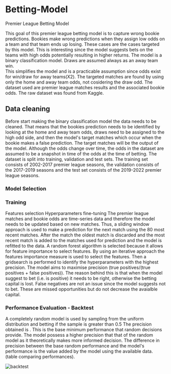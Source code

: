 # Betting-Model
Premier League Betting Model

This goal of this premier league betting model is to capture wrong bookie predictions. Bookies make wrong predictions when they assign low odds on a team and that team ends up losing.
These cases are the cases targeted by this model. This is interesting since the model suggests bets on the teams with high odds potentially resulting in higher returns. The model is a binary classification model. Draws are assumed always as an away team win.  
This simplifies the model and is a practicable assumption since odds exist for win/draw for away teams(X2). The targeted matches are found by using only the home and away team odds, not cosidering the draw odd. The dataset used are premier league matches results and the associated bookie odds. 
The raw dataset was found from Kaggle. 

## Data cleaning

Before start making the binary classification model the data needs to be cleaned. That means that the bookies prediction needs to be identified by looking at the home and away team odds, draws need to be assigned to the high odd side,
and then the model's target matches which occur when the bookie makes a false prediction. The target matches will be the output of the model. Although the odds change over time, the odds in the dataset are assumed to be a snapshot in time of the odds at the time of betting. 
The dataset is split into training, validation and test sets. The training set consists of 2002-2017 premier league seasons, the validation consists of the 2017-2019 seasons and the test set consists of the 2019-2022 premier league seasons.

### Model Selection

### Training 
Features selection 
Hyperparameters fine-tuning
The premier league matches and bookie odds are time-series data and therefore the model needs to be updated based on new matches. Thus, a sliding window approach is used to make a prediction for the next match using the
80 most recent matches. After the match the oldest match is discarded and the most recent match is added to the matches used for prediction and the model is refitted to the data. A random forest algorithm is selected
because it allows for feature importance to select features. By using an iterative approach the features importance measure is used to select the features. Then a gridsearch is performed to identify the hyperparameters
with the highest precision. The model aims to maximise precision (true positives/(true positives + false positives)). The reason behind this is that when the model suggest to bet (i.e. is positive)
it needs to be right, otherwise the betting capital is lost. False negatives are not an issue since the model suggests not to bet. These are missed opportunities but do not decrease the avaialble capital.


### Performance Evaluation - Backtest

 A completely random model is used by sampling from the uniform distribution and betting if the sample is greater than 0.5 The precision obtained is . This is the base minimum performance that random decisions provide.
 The model possess a higher precision that that of the random model as it theoretically makes more informed decision. The difference in precision between the base random performance and the model's performance
 is the value added by the model using the available data.  (table comparing performances).

![backtest](https://github.com/alexkarakozis/Betting-Model/assets/69156399/a86330f5-c58a-4ac3-852e-6fba176f010a)



